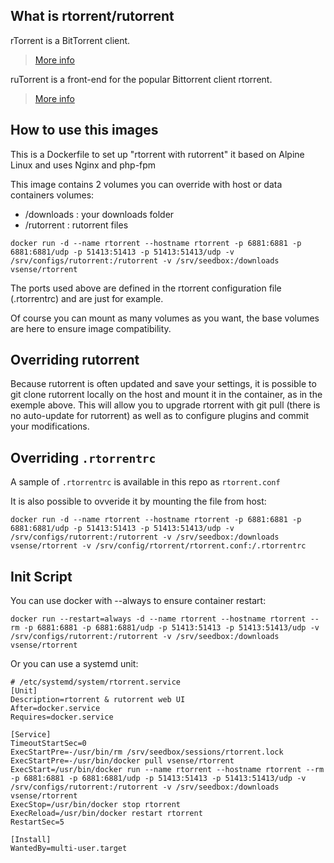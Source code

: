 ## What is rtorrent/rutorrent

rTorrent is a BitTorrent client.
> [More info](https://github.com/rakshasa/rtorrent)

ruTorrent is a front-end for the popular Bittorrent client rtorrent.
> [More info](https://github.com/Novik/ruTorrent)

## How to use this images

This is a Dockerfile to set up "rtorrent with rutorrent" it based on Alpine Linux and uses Nginx and php-fpm

This image contains 2 volumes you can override with host or data containers volumes:
- /downloads : your downloads folder
- /rutorrent : rutorrent files

```
docker run -d --name rtorrent --hostname rtorrent -p 6881:6881 -p 6881:6881/udp -p 51413:51413 -p 51413:51413/udp -v /srv/configs/rutorrent:/rutorrent -v /srv/seedbox:/downloads vsense/rtorrent
```

The ports used above are defined in the rtorrent configuration file (.rtorrentrc) and are just for example.

Of course you can mount as many volumes as you want, the base volumes are here to ensure image compatibility.

## Overriding rutorrent

Because rutorrent is often updated and save your settings, it is possible to git clone rutorrent locally on the host and mount it in the container, as in the exemple above. This will allow you to upgrade rtorrent with git pull (there is no auto-update for rutorrent) as well as to configure plugins and commit your modifications.

## Overriding `.rtorrentrc`

A sample of `.rtorrentrc` is available in this repo as `rtorrent.conf`

It is also possible to ovveride it by mounting the file from host: 

```
docker run -d --name rtorrent --hostname rtorrent -p 6881:6881 -p 6881:6881/udp -p 51413:51413 -p 51413:51413/udp -v /srv/configs/rutorrent:/rutorrent -v /srv/seedbox:/downloads vsense/rtorrent -v /srv/config/rtorrent/rtorrent.conf:/.rtorrentrc
```

## Init Script

You can use docker with --always to ensure container restart:

```
docker run --restart=always -d --name rtorrent --hostname rtorrent --rm -p 6881:6881 -p 6881:6881/udp -p 51413:51413 -p 51413:51413/udp -v /srv/configs/rutorrent:/rutorrent -v /srv/seedbox:/downloads vsense/rtorrent
```

Or you can use a systemd unit:

```
# /etc/systemd/system/rtorrent.service
[Unit]
Description=rtorrent & rutorrent web UI
After=docker.service
Requires=docker.service

[Service]
TimeoutStartSec=0
ExecStartPre=-/usr/bin/rm /srv/seedbox/sessions/rtorrent.lock
ExecStartPre=-/usr/bin/docker pull vsense/rtorrent
ExecStart=/usr/bin/docker run --name rtorrent --hostname rtorrent --rm -p 6881:6881 -p 6881:6881/udp -p 51413:51413 -p 51413:51413/udp -v /srv/configs/rutorrent:/rutorrent -v /srv/seedbox:/downloads vsense/rtorrent
ExecStop=/usr/bin/docker stop rtorrent
ExecReload=/usr/bin/docker restart rtorrent
RestartSec=5

[Install]
WantedBy=multi-user.target
```
